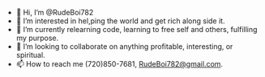 - 👋 Hi, I’m @RudeBoi782
- 👀 I’m interested in hel,ping the world and get rich along side it.
- 🌱 I’m currently relearning code, learning to free self and others, fulfilling my purpose. 
- 💞️ I’m looking to collaborate on anything profitable, interesting, or spiritual.
- 📫 How to reach me (720)850-7681, RudeBoi782@gmail.com.

<!---
RudeBoi782/RudeBoi782 is a ✨ special ✨ repository because its `README.md` (this file) appears on your GitHub profile.
You can click the Preview link to take a look at your changes.
--->

